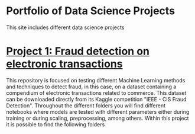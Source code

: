 # Portfolio of Data Science Projects
This site includes different data science projects

# [Project 1: Fraud detection on electronic transactions](https://github.com/fblaura/FraudD) 
This repository is focused on testing different Machine Learning methods and techniques to detect fraud, in this case, on a dataset containing a compendium of electronic transactions related to commerce. This dataset can be downloaded directly from its Kaggle competition "IEEE - CIS Fraud Detection". Throughout the different folders you will find different notebooks where models are tested with different parameters either during training or during scaling, preprocessing, among others. Within this project it is possible to find the following folders
